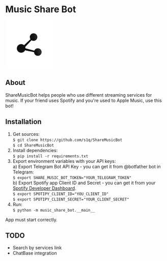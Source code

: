 # Music Share Bot

<img src="music_share_bot/src/avatar/avatar-alpha.png" width="150"/>

## About 

ShareMusicBot helps people who use different streaming services for music. If your friend uses Spotify and you're used to Apple Music, use this bot!

## Installation
1. Get sources:  
`$ git clone https://github.com/s1q/ShareMusicBot`  
`$ cd ShareMusicBot`  
2. Install dependencies:  
`$ pip install -r requirements.txt`  
3. Export environment variables with your API keys:  
a) Export Telegram Bot API Key - you can get it from @botfather bot in Telegram:  
`$ export SHARE_MUSIC_BOT_TOKEN="YOUR_TELEGRAM_TOKEN"`  
b) Export Spotify app Client ID and Secret - you can get it from your [Spotify Developer Dashboard](https://developer.spotify.com/dashboard/applications).  
`$ export SPOTIPY_CLIENT_ID="YOU_CLIENT_ID"`  
`$ export SPOTIPY_CLIENT_SECRET="YOUR_CLIENT_SECRET"`  
4. Run:  
`$ python -m music_share_bot.__main__`  
  
App must start correctly.

## TODO

- Search by services link
- ChatBase integration